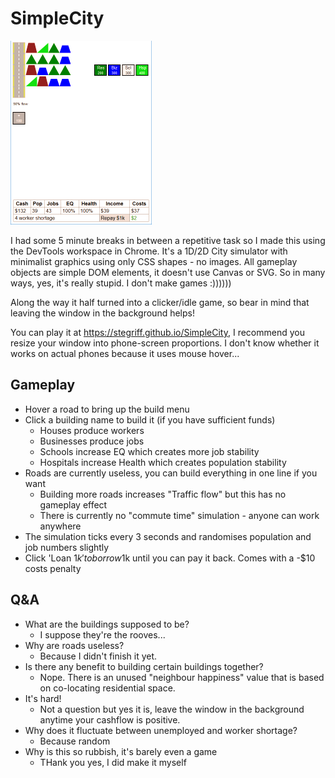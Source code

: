 # SimpleCity

![Gameplay screenshot](screenshot.png)

I had some 5 minute breaks in between a repetitive task so I made this using the DevTools workspace in Chrome. It's a 1D/2D City simulator with minimalist graphics using only CSS shapes - no images. All gameplay objects are simple DOM elements, it doesn't use Canvas or SVG. So in many ways, yes, it's really stupid. I don't make games :))))))

Along the way it half turned into a clicker/idle game, so bear in mind that leaving the window in the background helps!

You can play it at <https://stegriff.github.io/SimpleCity>, I recommend you resize your window into phone-screen proportions. I don't know whether it works on actual phones because it uses mouse hover...

## Gameplay

 * Hover a road to bring up the build menu
 * Click a building name to build it (if you have sufficient funds)
     + Houses produce workers
	 + Businesses produce jobs
     + Schools increase EQ which creates more job stability
     + Hospitals increase Health which creates population stability
 * Roads are currently useless, you can build everything in one line if you want
     + Building more roads increases "Traffic flow" but this has no gameplay effect
     + There is currently no "commute time" simulation - anyone can work anywhere
 * The simulation ticks every 3 seconds and randomises population and job numbers slightly
 * Click 'Loan $1k' to borrow 1$k until you can pay it back. Comes with a -$10 costs penalty
 
## Q&A

 * What are the buildings supposed to be?
     - I suppose they're the rooves...
 * Why are roads useless?
     - Because I didn't finish it yet.
 * Is there any benefit to building certain buildings together?
     - Nope. There is an unused "neighbour happiness" value that is based on co-locating residential space.
 * It's hard! 
     - Not a question but yes it is, leave the window in the background anytime your cashflow is positive.
 * Why does it fluctuate between unemployed and worker shortage?
     - Because random
 * Why is this so rubbish, it's barely even a game
     - THank you yes, I did make it myself